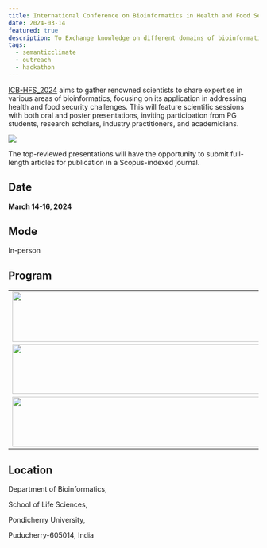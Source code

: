 ```yaml
---
title: International Conference on Bioinformatics in Health and Food Security (ICB-HFS_2024)  
date: 2024-03-14
featured: true
description: To Exchange knowledge on different domains of bioinformatics.
tags:
  - semanticclimate
  - outreach
  - hackathon
---
```


[ICB-HFS_2024](https://www.pondiuni.edu.in/university_news/revised-international-conference-on-bioinformatics-in-health-and-food-security-icb-hfs_2024/) aims to gather renowned scientists to share expertise in various areas of bioinformatics, focusing on its application in addressing health and food security challenges. This will feature scientific sessions with both oral and poster presentations, inviting participation from PG students, research scholars, industry practitioners, and academicians. 

<img src='{{ "/static/img/icb-hfs_flyer.jpg" | url }}'>

The top-reviewed presentations will have the opportunity to submit full-length articles for publication in a Scopus-indexed journal.

## Date

**March 14-16, 2024**

## Mode

In-person

## Program 

<table>
  <tr>
    <td>
      <img src='{{ "/static/img/icbhfs_schedule1.jpg" | url }}' width="500" height="100">
    </td>
  </tr>
  <tr>
    <td>
      <img src='{{ "/static/img/icbhfs_schedule2.jpg" | url }}' width="500" height="100">
    </td>
  </tr>
  <tr>
    <td>
      <img src='{{ "/static/img/icbhfs_schedule3.jpg" | url }}' width="500" height="100">
    </td>
  </tr>
</table>


## Location

Department of Bioinformatics, 

School of Life Sciences, 

Pondicherry University,

Puducherry-605014, India










